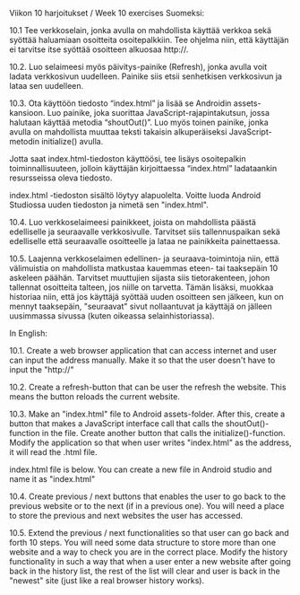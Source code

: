 Viikon 10 harjoitukset / Week 10 exercises
Suomeksi:

10.1 Tee verkkoselain, jonka avulla on mahdollista käyttää verkkoa sekä syöttää haluamiaan osoitteita osoitepalkkiin. Tee ohjelma niin, että käyttäjän ei tarvitse itse syöttää osoitteen alkuosaa http://.
 
10.2. Luo selaimeesi myös päivitys-painike (Refresh), jonka avulla voit ladata verkkosivun uudelleen. Painike siis etsii senhetkisen verkkosivun ja lataa sen uudelleen. 

10.3. Ota käyttöön tiedosto “index.html” ja lisää se Androidin assets-kansioon. Luo painike, joka suorittaa JavaScript-rajapintakutsun, jossa halutaan käyttää metodia “shoutOut()”. Luo myös toinen painike, jonka avulla on mahdollista muuttaa teksti takaisin alkuperäiseksi JavaScript-metodin initialize() avulla.

 

Jotta saat index.html-tiedoston käyttöösi, tee lisäys osoitepalkin toiminnallisuuteen, jolloin käyttäjän kirjoittaessa “index.html” ladataankin resursseissa oleva tiedosto. 

 

index.html -tiedoston sisältö löytyy alapuolelta. Voitte luoda Android Studiossa uuden tiedoston ja nimetä sen "index.html".

<html>
<head>
<script type="text/javascript">
  function initialize() {
    document.getElementById("random").innerHTML = "Moi Maailma!";
  }

  function shoutOut() {
    document.getElementById("random").innerHTML = "Hello World!";
  } 
</script>
</head>
<body onload="initialize()">
  <p id="random"></p>
</body>
</html>


10.4. Luo verkkoselaimeesi painikkeet, joista on mahdollista päästä edelliselle ja seuraavalle verkkosivulle. Tarvitset siis tallennuspaikan sekä edelliselle että seuraavalle osoitteelle ja lataa ne painikkeita painettaessa.

10.5. Laajenna verkkoselaimen edellinen- ja seuraava-toimintoja niin, että välimuistia on mahdollista matkustaa kauemmas eteen- tai taaksepäin 10 askeleen päähän. Tarvitset muuttujien sijasta siis tietorakenteen, johon tallennat osoitteita talteen, jos niille on tarvetta. Tämän lisäksi, muokkaa historiaa niin, että jos käyttäjä syöttää uuden osoitteen sen jälkeen, kun on mennyt taaksepäin, "seuraavat" sivut nollaantuvat ja käyttäjä on jälleen uusimmassa sivussa (kuten oikeassa selainhistoriassa).





In English:



10.1. Create a web browser application that can access internet and user can input the address manually. Make it so that the user doesn't have to input the "http://"





10.2. Create a refresh-button that can be user the refresh the website. This means the button reloads the current website.



10.3. Make an "index.html" file to Android assets-folder. After this, create a button that makes a JavaScript interface call that calls the shoutOut()-function in the file. Create another button that calls the initialize()-function. Modify the application so that when user writes "index.html" as the address, it will read the .html file.



index.html file is below. You can create a new file in Android studio and name it as "index.html"




<html>
<head>
<script type="text/javascript">
  function initialize() {
    document.getElementById("random").innerHTML = "Moi Maailma!";
  }

  function shoutOut() {
    document.getElementById("random").innerHTML = "Hello World!";
  } 
</script>
</head>
<body onload="initialize()">
  <p id="random"></p>
</body>
</html>


10.4. Create previous / next buttons that enables the user to go back to the previous website or to the next (if in a previous one). You will need a place to store the previous and next websites the user has accessed.



10.5. Extend the previous / next functionalities so that user can go back and forth 10 steps. You will need some data structure to store more than one website and a way to check you are in the correct place. Modify the history functionality in such a way that when a user enter a new website after going back in the history list, the rest of the list will clear and user is back in the "newest" site (just like a real browser history works).
